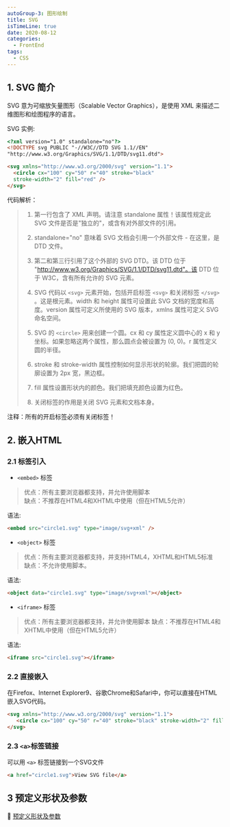 ```yaml
---
autoGroup-3: 图形绘制
title: SVG
isTimeLine: true
date: 2020-08-12
categories:
  - FrontEnd
tags:
  - CSS
---
```


## 1. SVG 简介

SVG 意为可缩放矢量图形（Scalable Vector Graphics），是使用 XML 来描述二维图形和绘图程序的语言。
   

SVG 实例: 
```html
<?xml version="1.0" standalone="no"?>
<!DOCTYPE svg PUBLIC "-//W3C//DTD SVG 1.1//EN"
"http://www.w3.org/Graphics/SVG/1.1/DTD/svg11.dtd">

<svg xmlns="http://www.w3.org/2000/svg" version="1.1">
  <circle cx="100" cy="50" r="40" stroke="black"
  stroke-width="2" fill="red" />
</svg>

```

代码解析：

> 1. 第一行包含了 XML 声明。请注意 standalone 属性！该属性规定此 SVG 文件是否是"独立的"，或含有对外部文件的引用。   
> 
> 2. standalone="no" 意味着 SVG 文档会引用一个外部文件 - 在这里，是 DTD 文件。
>
> 3. 第二和第三行引用了这个外部的 SVG DTD。该 DTD 位于 "http://www.w3.org/Graphics/SVG/1.1/DTD/svg11.dtd"。该 DTD 位于 W3C，含有所有允许的 SVG 元素。
>
> 4. SVG 代码以 `<svg>` 元素开始，包括开启标签 `<svg>` 和关闭标签 `</svg>` 。这是根元素。width 和 height 属性可设置此 SVG 文档的宽度和高度。version 属性可定义所使用的 SVG 版本，xmlns 属性可定义 SVG 命名空间。
>
> 5. SVG 的 `<circle>` 用来创建一个圆。cx 和 cy 属性定义圆中心的 x 和 y 坐标。如果忽略这两个属性，那么圆点会被设置为 (0, 0)。r 属性定义圆的半径。
>
> 6. stroke 和 stroke-width 属性控制如何显示形状的轮廓。我们把圆的轮廓设置为 2px 宽，黑边框。
>
> 7. fill 属性设置形状内的颜色。我们把填充颜色设置为红色。
>
> 8. 关闭标签的作用是关闭 SVG 元素和文档本身。

注释：所有的开启标签必须有关闭标签！



## 2. 嵌入HTML

### 2.1 标签引入
+ `<embed>` 标签
> 优点：所有主要浏览器都支持，并允许使用脚本   
> 缺点：不推荐在HTML4和XHTML中使用（但在HTML5允许）   

语法:
```html
<embed src="circle1.svg" type="image/svg+xml" />
```

+ `<object>` 标签
> 优点：所有主要浏览器都支持，并支持HTML4，XHTML和HTML5标准   
> 缺点：不允许使用脚本。   

语法:
```html
<object data="circle1.svg" type="image/svg+xml"></object>
```
+ `<iframe>` 标签
> 优点：所有主要浏览器都支持，并允许使用脚本
> 缺点：不推荐在HTML4和XHTML中使用（但在HTML5允许）

语法:
```html
<iframe src="circle1.svg"></iframe>
```

### 2.2 直接嵌入
在Firefox、Internet Explorer9、谷歌Chrome和Safari中，你可以直接在HTML嵌入SVG代码。

```html
<svg xmlns="http://www.w3.org/2000/svg" version="1.1">
   <circle cx="100" cy="50" r="40" stroke="black" stroke-width="2" fill="red" />
</svg>
```

### 2.3 `<a>`标签链接

可以用 `<a>` 标签链接到一个SVG文件
```html
<a href="circle1.svg">View SVG file</a>
```

## 3 预定义形状及参数

:link: [ 预定义形状及参数 ](https://www.runoob.com/svg/svg-rect.html)
